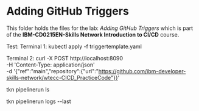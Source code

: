 # Adding GitHub Triggers

This folder holds the files for the lab: _Adding GitHub Triggers_ which is part of the **IBM-CD0215EN-Skills Network Introduction to CI/CD** course.

Test:
Terminal 1:
kubectl apply -f triggertemplate.yaml

Terminal 2:
curl -X POST http://localhost:8090 \
  -H 'Content-Type: application/json' \
  -d '{"ref":"main","repository":{"url":"https://github.com/ibm-developer-skills-network/wtecc-CICD_PracticeCode"}}'

tkn pipelinerun ls

tkn pipelinerun logs --last